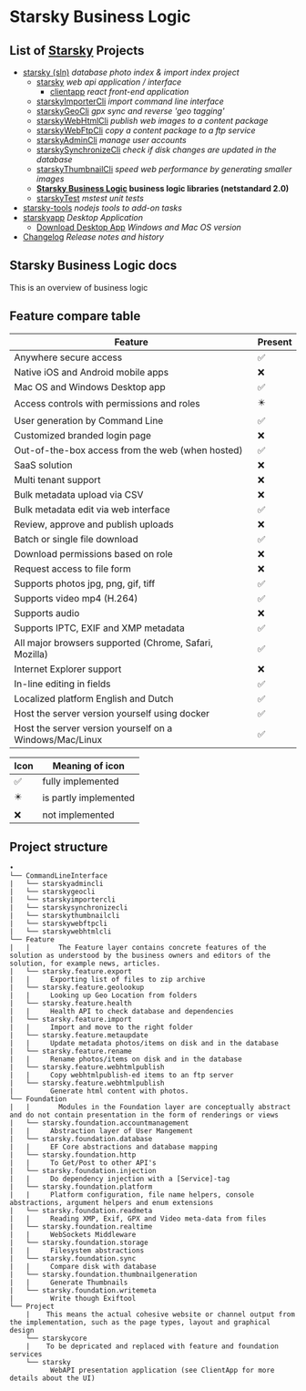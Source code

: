 # Starsky Business Logic
## List of [Starsky](../../readme.md) Projects
 * [starsky (sln)](../../starsky/readme.md) _database photo index & import index project_
    * [starsky](../../starsky/starsky/readme.md) _web api application / interface_
      *  [clientapp](../../starsky/starsky/clientapp/readme.md) _react front-end application_
    * [starskyImporterCli](../../starsky/starskyimportercli/readme.md)  _import command line interface_
    * [starskyGeoCli](../../starsky/starskygeocli/readme.md)  _gpx sync and reverse 'geo tagging'_
    * [starskyWebHtmlCli](../../starsky/starskywebhtmlcli/readme.md)  _publish web images to a content package_
    * [starskyWebFtpCli](../../starsky/starskywebftpcli/readme.md)  _copy a content package to a ftp service_
    * [starskyAdminCli](../../starsky/starskyadmincli/readme.md)  _manage user accounts_
    * [starskySynchronizeCli](../../starsky/starskysynchronizecli/readme.md)  _check if disk changes are updated in the database_
    * [starskyThumbnailCli](../../starsky/starskythumbnailcli/readme.md)  _speed web performance by generating smaller images_    
    * __[Starsky Business Logic](../../starsky/starskybusinesslogic/readme.md) business logic libraries (netstandard 2.0)__
    * [starskyTest](../../starsky/starskytest/readme.md)  _mstest unit tests_
 * [starsky-tools](../../starsky-tools/readme.md) _nodejs tools to add-on tasks_
 * [starskyapp](../../starskyapp/readme.md) _Desktop Application_
    * [Download Desktop App](https://qdraw.github.io/starsky/assets/download/download.html) _Windows and Mac OS version_
 * [Changelog](../../history.md) _Release notes and history_

## Starsky Business Logic docs

This is an overview of business logic

## Feature compare table

| Feature                                                           | Present |
|-------------------------------------------------------------------|---------|
| Anywhere secure access                                            |    ✅   |
| Native iOS and Android mobile apps                                |    ❌   |
| Mac OS and Windows Desktop app                                    |    ✅   |
| Access controls with permissions and roles                        |    ✴️   |
| User generation by Command Line                                   |    ✅   |
| Customized branded login page                                     |    ❌   |
| Out-of-the-box access from the web  (when hosted)                 |    ✅   |
| SaaS solution                                                     |    ❌   |
| Multi tenant support                                              |    ❌   |
| Bulk metadata upload via CSV                                      |    ❌   |
| Bulk metadata edit via web interface                              |    ✅   |
| Review, approve and publish uploads                               |    ❌   |
| Batch or single file download                                     |    ✅   |
| Download permissions based on role                                |    ❌   |
| Request access to file form                                       |    ❌   |
| Supports photos jpg, png, gif, tiff                               |    ✅   |
| Supports video mp4 (H.264)                                        |    ✅   |
| Supports audio                                                    |    ❌   |
| Supports IPTC, EXIF and XMP metadata                              |    ✅   |
| All major browsers supported (Chrome, Safari, Mozilla)            |    ✅   |
| Internet Explorer support                                         |    ❌   |
| In-line editing in fields                                         |    ✅   |
| Localized platform English and Dutch                              |    ✅   |
| Host the server version yourself using docker                     |    ✅   |
| Host the server version yourself on a Windows/Mac/Linux           |    ✅   |


| Icon | Meaning of icon       |
|------|-----------------------|
|  ✅  | fully implemented     |
|  ✴️  | is partly implemented |
|  ❌  | not implemented       |

## Project structure

```
•
└── CommandLineInterface
|   └── starskyadmincli
|   └── starskygeocli
|   └── starskyimportercli
|   └── starskysynchronizecli
|   └── starskythumbnailcli
|   └── starskywebftpcli
|   └── starskywebhtmlcli
└── Feature
|   |       The Feature layer contains concrete features of the solution as understood by the business owners and editors of the solution, for example news, articles.
|   └── starsky.feature.export
|   |     Exporting list of files to zip archive
|   └── starsky.feature.geolookup
|   |     Looking up Geo Location from folders
|   └── starsky.feature.health
|   |     Health API to check database and dependencies
|   └── starsky.feature.import
|   |     Import and move to the right folder
|   └── starsky.feature.metaupdate
|   |     Update metadata photos/items on disk and in the database
|   └── starsky.feature.rename
|   |     Rename photos/items on disk and in the database
|   └── starsky.feature.webhtmlpublish
|   |     Copy webhtmlpublish-ed items to an ftp server
|   └── starsky.feature.webhtmlpublish
|         Generate html content with photos.
└── Foundation
|   |       Modules in the Foundation layer are conceptually abstract and do not contain presentation in the form of renderings or views
|   └── starsky.foundation.accountmanagement
|   |     Abstraction layer of User Mangement
|   └── starsky.foundation.database
|   |     EF Core abstractions and database mapping
|   └── starsky.foundation.http
|   |     To Get/Post to other API's
|   └── starsky.foundation.injection
|   |     Do dependency injection with a [Service]-tag
|   └── starsky.foundation.platform
|   |     Platform configuration, file name helpers, console abstractions, argument helpers and enum extensions
|   └── starsky.foundation.readmeta
|   |     Reading XMP, Exif, GPX and Video meta-data from files
|   └── starsky.foundation.realtime
|   |     WebSockets Middleware
|   └── starsky.foundation.storage
|   |     Filesystem abstractions
|   └── starsky.foundation.sync
|   |     Compare disk with database
|   └── starsky.foundation.thumbnailgeneration
|   |     Generate Thumbnails
|   └── starsky.foundation.writemeta
|         Write though Exiftool
└── Project
    |    This means the actual cohesive website or channel output from the implementation, such as the page types, layout and graphical design  
    └── starskycore
    |    To be depricated and replaced with feature and foundation services  
    └── starsky
          WebAPI presentation application (see ClientApp for more details about the UI)
```
